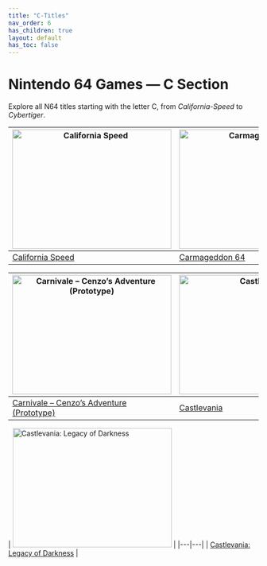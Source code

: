 ```yaml
---
title: "C-Titles"
nav_order: 6
has_children: true
layout: default
has_toc: false
---
```


# Nintendo 64 Games — C Section

Explore all N64 titles starting with the letter C, from *California-Speed* to *Cybertiger*.

| <a href="c/california-speed"><img src="https://images.launchbox-app.com/5a6c7e5c-834e-46af-af26-3042259db0ee.jpg" width="320" height="240" alt="California Speed"/></a> | <a href="c/carmageddon-64"><img src="https://images.launchbox-app.com//be6132bd-478c-4389-b716-de7729184bb2.jpg" width="320" height="240" alt="Carmageddon 64"/></a> |
|---|---|
| [California Speed](c/california-speed) | [Carmageddon 64](c/carmageddon-64) |

| <a href="c/carnivale-cenzos-adventure-prototype"><img src="https://images.launchbox-app.com//f2a3ae2a-3130-405f-b424-6cab6b7c03c7.jpg" width="320" height="240" alt="Carnivale – Cenzo’s Adventure (Prototype)"/></a> |  <a href="c/castlevania"><img src="https://images.launchbox-app.com//0545a9db-a5ca-496a-89fa-02fbf94c8a3e.jpg" width="320" height="240" alt="Castlevania"/></a> |
|---|---|
| [Carnivale – Cenzo’s Adventure (Prototype)](c/carnivale-cenzos-adventure-prototype) | [Castlevania](c/castlevania) |

| <a href="c/castlevania-legacy-of-darkness"><img src="https://images.launchbox-app.com//bb806c09-db19-48fe-aa77-1238939ad5e4.jpg" width="320" height="240" alt="Castlevania: Legacy of Darkness"/></a> |
|---|---|
| [Castlevania: Legacy of Darkness](c/castlevania-legacy-of-darkness) |
